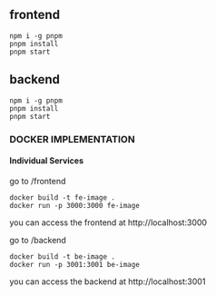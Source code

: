
## frontend

```
npm i -g pnpm
pnpm install
pnpm start
```

## backend

```
npm i -g pnpm
pnpm install
pnpm start
```

### DOCKER IMPLEMENTATION

#### Individual Services

go to /frontend

```
docker build -t fe-image .
docker run -p 3000:3000 fe-image
```

you can access the frontend at http://localhost:3000

go to /backend

```
docker build -t be-image .
docker run -p 3001:3001 be-image
```

you can access the backend at http://localhost:3001
